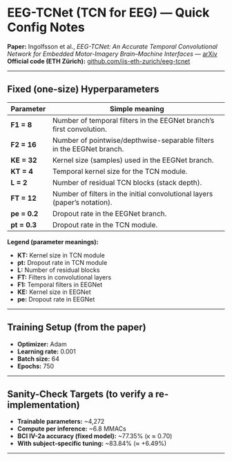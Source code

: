 # EEG-TCNet (TCN for EEG) — Quick Config Notes

**Paper:** Ingolfsson et al., *EEG-TCNet: An Accurate Temporal Convolutional Network for Embedded Motor-Imagery Brain–Machine Interfaces* — [arXiv](https://arxiv.org/abs/2006.00622)
**Official code (ETH Zürich):** [github.com/iis-eth-zurich/eeg-tcnet](https://github.com/iis-eth-zurich/eeg-tcnet)

---

## Fixed (one-size) Hyperparameters

| Parameter    | Simple meaning                                                            |
| ------------ | ------------------------------------------------------------------------- |
| **F1 = 8**   | Number of temporal filters in the EEGNet branch’s first convolution.      |
| **F2 = 16**  | Number of pointwise/depthwise-separable filters in the EEGNet branch.     |
| **KE = 32**  | Kernel size (samples) used in the EEGNet branch.                          |
| **KT = 4**   | Temporal kernel size for the TCN module.                                  |
| **L = 2**    | Number of residual TCN blocks (stack depth).                              |
| **FT = 12**  | Number of filters in the initial convolutional layers (paper’s notation). |
| **pe = 0.2** | Dropout rate in the EEGNet branch.                                        |
| **pt = 0.3** | Dropout rate in the TCN module.                                           |

**Legend (parameter meanings):**

* **KT:** Kernel size in TCN module
* **pt:** Dropout rate in TCN module
* **L:** Number of residual blocks
* **FT:** Filters in convolutional layers
* **F1:** Temporal filters in EEGNet
* **KE:** Kernel size in EEGNet
* **pe:** Dropout rate in EEGNet

---

## Training Setup (from the paper)

* **Optimizer:** Adam
* **Learning rate:** 0.001
* **Batch size:** 64
* **Epochs:** 750

---

## Sanity-Check Targets (to verify a re-implementation)

* **Trainable parameters:** ~4,272
* **Compute per inference:** ~6.8 MMACs
* **BCI IV-2a accuracy (fixed model):** ~77.35% (κ ≈ 0.70)
* **With subject-specific tuning:** ~83.84% (≈ +6.49%)

---


